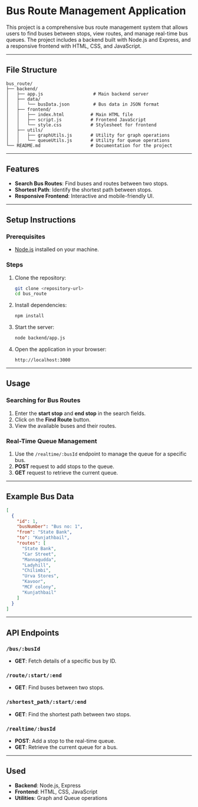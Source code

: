 # Bus Route Management Application

This project is a comprehensive bus route management system that allows users to find buses between stops, view routes, and manage real-time bus queues. The project includes a backend built with Node.js and Express, and a responsive frontend with HTML, CSS, and JavaScript.

---

## File Structure

```
bus_route/
├── backend/
│   ├── app.js                   # Main backend server
│   ├── data/
│   │   └── busData.json         # Bus data in JSON format
│   ├── frontend/
│   │   ├── index.html          # Main HTML file
│   │   ├── script.js           # Frontend JavaScript
│   │   └── style.css           # Stylesheet for frontend
│   ├── utils/
│   │   ├── graphUtils.js       # Utility for graph operations
│   │   └── queueUtils.js       # Utility for queue operations
└── README.md                   # Documentation for the project
```

---

## Features

- **Search Bus Routes**: Find buses and routes between two stops.
- **Shortest Path**: Identify the shortest path between stops.
- **Responsive Frontend**: Interactive and mobile-friendly UI.

---

## Setup Instructions

### Prerequisites

- [Node.js](https://nodejs.org/) installed on your machine.

### Steps

1. Clone the repository:
   ```bash
   git clone <repository-url>
   cd bus_route
   ```
2. Install dependencies:
   ```bash
   npm install
   ```
3. Start the server:
   ```bash
   node backend/app.js
   ```
4. Open the application in your browser:
   ```
   http://localhost:3000
   ```

---

## Usage

### Searching for Bus Routes

1. Enter the **start stop** and **end stop** in the search fields.
2. Click on the **Find Route** button.
3. View the available buses and their routes.

### Real-Time Queue Management

1. Use the `/realtime/:busId` endpoint to manage the queue for a specific bus.
2. **POST** request to add stops to the queue.
3. **GET** request to retrieve the current queue.

---

## Example Bus Data

```json
[
  {
    "id": 1,
    "busNumber": "Bus no: 1",
    "from": "State Bank",
    "to": "Kunjathbail",
    "routes": [
      "State Bank",
      "Car Street",
      "Mannagudda",
      "Ladyhill",
      "Chilimbi",
      "Urva Stores",
      "Kavoor",
      "MCF colony",
      "Kunjathbail"
    ]
  }
]
```

---

## API Endpoints

### `/bus/:busId`

- **GET**: Fetch details of a specific bus by ID.

### `/route/:start/:end`

- **GET**: Find buses between two stops.

### `/shortest_path/:start/:end`

- **GET**: Find the shortest path between two stops.

### `/realtime/:busId`

- **POST**: Add a stop to the real-time queue.
- **GET**: Retrieve the current queue for a bus.

---

## Used

- **Backend**: Node.js, Express
- **Frontend**: HTML, CSS, JavaScript
- **Utilities**: Graph and Queue operations

